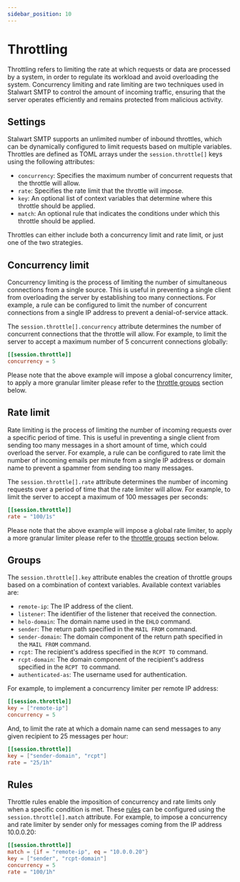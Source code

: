 ```yaml
---
sidebar_position: 10
---
```


# Throttling

Throttling refers to limiting the rate at which requests or data are processed by a system, in order to regulate its workload and avoid overloading the system. Concurrency limiting and rate limiting are two techniques used in Stalwart SMTP to control the amount of incoming traffic, ensuring that the server operates efficiently and remains protected from malicious activity.

## Settings

Stalwart SMTP supports an unlimited number of inbound throttles, which can be dynamically configured to limit requests based on multiple variables. Throttles are defined as TOML arrays under the `session.throttle[]` keys using the following attributes:

- `concurrency`: Specifies the maximum number of concurrent requests that the throttle will allow.
- `rate`: Specifies the rate limit that the throttle will impose.
- `key`: An optional list of context variables that determine where this throttle should be applied.
- `match`: An optional rule that indicates the conditions under which this throttle should be applied.

Throttles can either include both a concurrency limit and rate limit, or just one of the two strategies.

## Concurrency limit

Concurrency limiting is the process of limiting the number of simultaneous connections from a single source. This is useful in preventing a single client from overloading the server by establishing too many connections. For example, a rule can be configured to limit the number of concurrent connections from a single IP address to prevent a denial-of-service attack.

The `session.throttle[].concurrency` attribute determines the number of concurrent connections that the throttle will allow. For example, to limit the server to accept a maximum number of 5 concurrent connections globally:

```toml
[[session.throttle]]
concurrency = 5
```

Please note that the above example will impose a global concurrency limiter, to apply a more granular limiter please refer to the [throttle groups](#groups) section below.

## Rate limit

Rate limiting is the process of limiting the number of incoming requests over a specific period of time. This is useful in preventing a single client from sending too many messages in a short amount of time, which could overload the server. For example, a rule can be configured to rate limit the number of incoming emails per minute from a single IP address or domain name to prevent a spammer from sending too many messages.

The `session.throttle[].rate` attribute determines the number of incoming requests over a period of time that the rate limiter will allow. For example, to limit the server to accept a maximum of 100 messages per seconds:

```toml
[[session.throttle]]
rate = "100/1s"
```

Please note that the above example will impose a global rate limiter, to apply a more granular limiter please refer to the [throttle groups](#groups) section below.

## Groups

The `session.throttle[].key` attribute enables the creation of throttle groups based on a combination of context variables. Available context variables are:

- `remote-ip`: The IP address of the client.
- `listener`: The identifier of the listener that received the connection.
- `helo-domain`: The domain name used in the `EHLO` command.
- `sender`: The return path specified in the `MAIL FROM` command.
- `sender-domain`: The domain component of the return path specified in the `MAIL FROM` command.
- `rcpt`: The recipient's address specified in the `RCPT TO` command.
- `rcpt-domain`: The domain component of the recipient's address specified in the `RCPT TO` command.
- `authenticated-as`: The username used for authentication.

For example, to implement a concurrency limiter per remote IP address:

```toml
[[session.throttle]]
key = ["remote-ip"]
concurrency = 5
```

And, to limit the rate at which a domain name can send messages to any given recipient to 25 messages per hour:

```toml
[[session.throttle]]
key = ["sender-domain", "rcpt"]
rate = "25/1h"
```

## Rules

Throttle rules enable the imposition of concurrency and rate limits only when a specific condition is met. These [rules](/docs/configuration/overview/rules/syntax) can be configured using the `session.throttle[].match` attribute. For example, to impose a concurrency and rate limiter by sender only for messages coming from the IP address 10.0.0.20:

```toml
[[session.throttle]]
match = {if = "remote-ip", eq = "10.0.0.20"}
key = ["sender", "rcpt-domain"]
concurrency = 5
rate = "100/1h"
```
